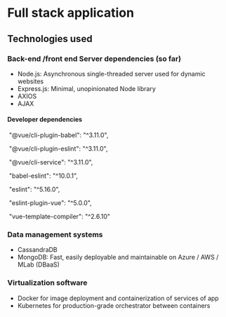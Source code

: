 # Full stack application

## Technologies used

### Back-end /front end Server dependencies (so far)

- Node.js: Asynchronous single-threaded server used for dynamic websites
- Express.js: Minimal, unopinionated Node library
- AXIOS
- AJAX

#### Developer dependencies 

​    "@vue/cli-plugin-babel": "^3.11.0",

​    "@vue/cli-plugin-eslint": "^3.11.0",

​    "@vue/cli-service": "^3.11.0",

​    "babel-eslint": "^10.0.1",

​    "eslint": "^5.16.0",

​    "eslint-plugin-vue": "^5.0.0",

​    "vue-template-compiler": "^2.6.10"

### Data management systems

- CassandraDB
- MongoDB: Fast, easily deployable and maintainable on Azure / AWS / MLab (DBaaS)

### Virtualization software

- Docker for image deployment and containerization of services of app
- Kubernetes for production-grade orchestrator between containers